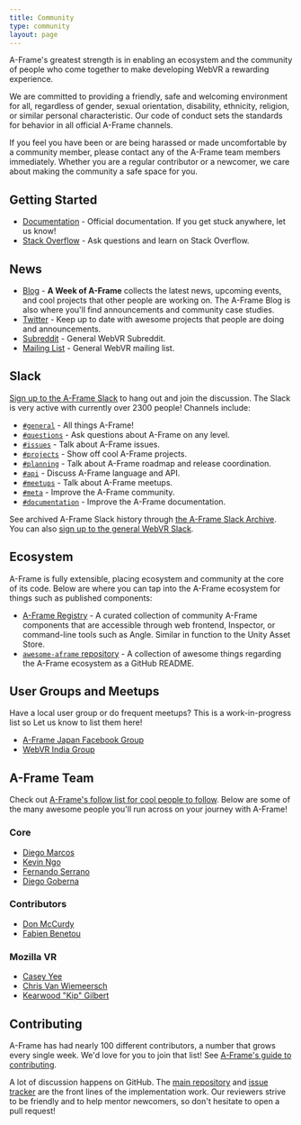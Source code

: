 ```yaml
---
title: Community
type: community
layout: page
---
```


A-Frame's greatest strength is in enabling an ecosystem and the community of
people who come together to make developing WebVR a rewarding experience.

We are committed to providing a friendly, safe and welcoming environment for
all, regardless of gender, sexual orientation, disability, ethnicity, religion,
or similar personal characteristic. Our code of conduct sets the standards for
behavior in all official A-Frame channels.

If you feel you have been or are being harassed or made uncomfortable by a
community member, please contact any of the A-Frame team members immediately.
Whether you are a regular contributor or a newcomer, we care about making the
community a safe space for you.

## Getting Started

- [Documentation](https://aframe.io/docs/) - Official documentation. If you get stuck anywhere, let us know!
- [Stack Overflow](https://stackoverflow.com/questions/tagged/aframe) - Ask questions and learn on Stack Overflow.

## News

- [Blog](https://aframe.io/blog/) - **A Week of A-Frame** collects the latest
  news, upcoming events, and cool projects that other people are working on.
  The A-Frame Blog is also where you'll find announcements and community case
  studies.
- [Twitter](https://twitter.com/aframevr) - Keep up to date with awesome
  projects that people are doing and announcements.
- [Subreddit](https://www.reddit.com/r/webvr) - General WebVR Subreddit.
- [Mailing List](https://mail.mozilla.org/listinfo/web-vr-discuss) - General WebVR mailing list.

## Slack

[Sign up to the A-Frame Slack](https://aframevr-slack.herokuapp.com) to hang
out and join the discussion. The Slack is very active with currently over 2300
people! Channels include:

- [`#general`](http://aframevr.slackarchive.io/general/) - All things A-Frame!
- [`#questions`](http://aframevr.slackarchive.io/questions/) - Ask questions about A-Frame on any level.
- [`#issues`](http://aframevr.slackarchive.io/issues/) - Talk about A-Frame issues.
- [`#projects`](http://aframevr.slackarchive.io/projects/) - Show off cool A-Frame projects.
- [`#planning`](http://aframevr.slackarchive.io/planning/) - Talk about A-Frame roadmap and release coordination.
- [`#api`](http://aframevr.slackarchive.io/api/) - Discuss A-Frame language and API.
- [`#meetups`](http://aframevr.slackarchive.io/meetups/) - Talk about A-Frame meetups.
- [`#meta`](http://aframevr.slackarchive.io/meta/) - Improve the A-Frame community.
- [`#documentation`](http://aframevr.slackarchive.io/documentation/) - Improve the A-Frame documentation.

See archived A-Frame Slack history through [the A-Frame Slack
Archive](http://aframevr.slackarchive.io). You can also [sign up to the
general WebVR Slack](https://webvr-slack.herokuapp.com/).

## Ecosystem

A-Frame is fully extensible, placing ecosystem and community at the core of its
code. Below are where you can tap into the A-Frame ecosystem for things such as
published components:

- [A-Frame Registry](https://aframe.io/aframe-registry) - A curated
  collection of community A-Frame components that are accessible through web
  frontend, Inspector, or command-line tools such as Angle. Similar in function
  to the Unity Asset Store.
- [`awesome-aframe` repository](https://github.com/aframevr/awesome-aframe) - A
  collection of awesome things regarding the A-Frame ecosystem as a GitHub README.

## User Groups and Meetups

Have a local user group or do frequent meetups? This is a work-in-progress list
so Let us know to list them here!

- [A-Frame Japan Facebook Group](https://www.facebook.com/groups/1250425238325010/)
- [WebVR India Group](https://github.com/webvr-india/volunteer-contributions/)

## A-Frame Team

Check out [A-Frame's follow list for cool people to
follow](https://twitter.com/aframevr/following). Below are some of the many
awesome people you'll run across on your journey with A-Frame!

### Core

- [Diego Marcos](https://github.com/dmarcos)
- [Kevin Ngo](https://github.com/ngokevin)
- [Fernando Serrano](https://github.com/fernandojsg)
- [Diego Goberna](https://github.com/feiss)

### Contributors

- [Don McCurdy](https://github.com/donmccurdy)
- [Fabien Benetou](https://github.com/utopiah)

### Mozilla VR

- [Casey Yee](https://github.com/caseyyee)
- [Chris Van Wiemeersch](https://github.com/cvan)
- [Kearwood "Kip" Gilbert](https://github.com/kearwood)

## Contributing

A-Frame has had nearly 100 different contributors, a number that grows every
single week. We'd love for you to join that list! See [A-Frame's guide to
contributing](https://github.com/aframevr/aframe/blob/master/CONTRIBUTING.md).

A lot of discussion happens on GitHub. The [main
repository](https://github.com/aframevr/aframe) and [issue
tracker](https://github.com/aframevr/aframe/issues/) are the front lines of the
implementation work. Our reviewers strive to be friendly and to help mentor
newcomers, so don't hesitate to open a pull request!
